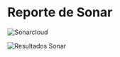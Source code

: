 # Reporte de Sonar

![Sonarcloud](https://sonarcloud.io/summary/new_code?id=cfninor_4204-202515-NUBE-ANB&branch=main)

![Resultados Sonar]()